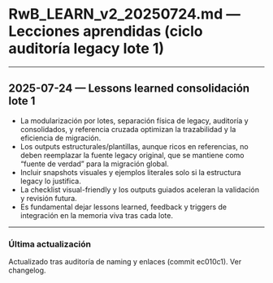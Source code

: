# RwB_LEARN_v2_20250724.md — Lecciones aprendidas (ciclo auditoría legacy lote 1)

---

## 2025-07-24 — Lessons learned consolidación lote 1
- La modularización por lotes, separación física de legacy, auditoría y consolidados, y referencia cruzada optimizan la trazabilidad y la eficiencia de migración.
- Los outputs estructurales/plantillas, aunque ricos en referencias, no deben reemplazar la fuente legacy original, que se mantiene como “fuente de verdad” para la migración global.
- Incluir snapshots visuales y ejemplos literales solo si la estructura legacy lo justifica.
- La checklist visual-friendly y los outputs guiados aceleran la validación y revisión futura.
- Es fundamental dejar lessons learned, feedback y triggers de integración en la memoria viva tras cada lote.

---


### Última actualización

Actualizado tras auditoría de naming y enlaces (commit ec010c1). Ver changelog.
